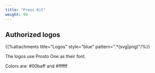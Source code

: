 ```yaml
---
title: "Press Kit"
weight: 90
---
```


## Authorized logos

{{%attachments title="Logos" style="blue" pattern=".*(svg|png)"/%}}

The logos use Prosto One as their font.

Colors are: #00baff and #ffffff